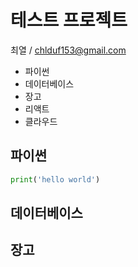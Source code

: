 # 테스트 프로젝트

최열 / chlduf153@gmail.com

+ 파이썬
+ 데이터베이스
+ 장고
+ 리액트
+ 클라우드

## 파이썬

```python
print('hello world')
```

## 데이터베이스

## 장고
